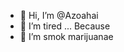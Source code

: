 
- 👋 Hi, I’m @Azoahai
- 👀 I’m tired ... Because
- 🌱 I’m smok marijuanae

<!---
Azoahai/Azoahai is a ✨ special ✨ repository because its `README.md` (this file) appears on your GitHub profile.
You can click the Preview link to take a look at your changes.
--->
